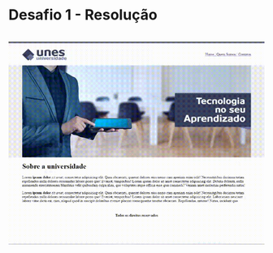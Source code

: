 # **Desafio 1 - Resolução**
<br>
<picture>
  <img alt="desafio 1 gif" src="imagens/desafio1.gif">
</picture>
